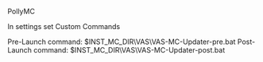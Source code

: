 PollyMC

In settings set Custom Commands

Pre-Launch command:   $INST_MC_DIR\VAS\VAS-MC-Updater-pre.bat
Post-Launch command:  $INST_MC_DIR\VAS\VAS-MC-Updater-post.bat
